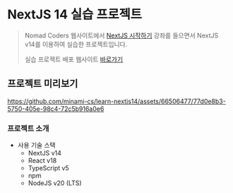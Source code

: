 # NextJS 14 실습 프로젝트

> Nomad Coders 웹사이트에서 [NextJS 시작하기](https://nomadcoders.co/nextjs-for-beginners) 강좌를 들으면서 NextJS v14를 이용하여 실습한 프로젝트입니다.
>
> 실습 프로젝트 배포 웹사이트 [바로가기](https://nextjs-movie-psi-drab.vercel.app/)

## 프로젝트 미리보기

https://github.com/minami-cs/learn-nextjs14/assets/66506477/77d0e8b3-5750-405e-98c4-72c5b916a0e6

### 프로젝트 소개

- 사용 기술 스택
  - NextJS v14
  - React v18
  - TypeScript v5
  - npm
  - NodeJS v20 (LTS)
